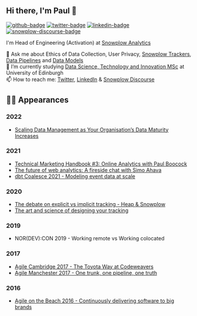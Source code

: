 ## Hi there, I'm Paul 👋

[![github-badge]][github-url] [![twitter-badge]][twitter-url] [![linkedin-badge]][linkedin-url] [![snowplow-discourse-badge]][snowplow-discourse-url] 

I'm Head of Engineering (Activation) at [Snowplow Analytics](https://github.com/snowplow/)

💬 Ask me about Ethics of Data Collection, User Privacy, [Snowplow Trackers](https://docs.snowplow.io/docs/collecting-data/collecting-from-own-applications/), [Data Pipelines](https://docs.snowplow.io/docs/getting-started-on-snowplow-open-source/setup-snowplow-on-aws/) and [Data Models](https://docs.snowplow.io/docs/modeling-your-data/)  
🌱 I’m currently studying [Data Science, Technology and Innovation MSc](https://www.ed.ac.uk/bayes/about-us/our-work/education/data-science-technology-and-innovation) at University of Edinburgh  
📫 How to reach me: [Twitter](https://twitter.com/paul_boocock), [LinkedIn](https://www.linkedin.com/in/pboocock/) & [Snowplow Discourse](https://discourse.snowplow.io/u/paulboocock)

## 🧑‍🏫 Appearances

### 2022
- [Scaling Data Management as Your Organisation’s Data Maturity Increases](https://panelist.com/event/cdo-uk-live-series-february-edition-2022/live)

### 2021
- [Technical Marketing Handbook #3: Online Analytics with Paul Boocock](https://www.teamsimmer.com/2021/07/27/online-analytics-with-paul-boocock/)
- [The future of web analytics: A fireside chat with Simo Ahava](https://vimeo.com/563786449)
- [dbt Coalesce 2021 - Modeling event data at scale](https://www.youtube.com/watch?v=H6Q-dtQ7xdM)

### 2020
- [The debate on explicit vs implicit tracking - Heap & Snowplow](https://vimeo.com/476458818)
- [The art and science of designing your tracking](https://vimeo.com/475924734)

### 2019
- NOR(DEV):CON 2019 - Working remote vs Working colocated

### 2017
- [Agile Cambridge 2017 - The Toyota Way at Codeweavers](https://www.infoq.com/news/2017/10/toyota-way-codeweavers/)
- [Agile Manchester 2017 - One trunk, one pipeline, one truth](https://agilemanchester.net/2017/sessions/index.php?session=36)

### 2016
- [Agile on the Beach 2016 - Continuously delivering software to big brands](https://agileonthebeach.com/sessions/2016/continuously-delivering-software-big-brands-paul-boocock-software-delivery-2016/)

[github-badge]: https://img.shields.io/static/v1?style=flat&label=GitHub&message=paulboocock&color=333&labelColor=9ba0aa&logo=github
[github-url]: https://github.com/paulboocock
[twitter-badge]: https://img.shields.io/static/v1?style=flat&label=Twitter&message=@paul_boocock&color=55acee&labelColor=9ba0aa&logo=twitter
[twitter-url]: https://twitter.com/paul_boocock
[linkedin-badge]: https://img.shields.io/static/v1?style=flat&label=LinkedIn&message=pboocock&color=0077b5&labelColor=9ba0aa&logo=linkedin
[linkedin-url]: https://www.linkedin.com/in/pboocock/
[snowplow-discourse-badge]: https://img.shields.io/static/v1?style=flat&label=Snowplow&message=Discourse&color=6638b8&labelColor=9ba0aa&logo=data:image/png;base64,iVBORw0KGgoAAAANSUhEUgAAABAAAAAQCAMAAAAoLQ9TAAAAeFBMVEVMaXGXANeYANeXANZbAJmXANeUANSQAM+XANeMAMpaAJhZAJeZANiXANaXANaOAM2WANVnAKWXANZ9ALtmAKVaAJmXANZaAJlXAJZdAJxaAJlZAJdbAJlbAJmQAM+UANKZANhhAJ+EAL+BAL9oAKZnAKVjAKF1ALNBd8J1AAAAKHRSTlMAa1hWXyteBTQJIEwRgUh2JjJon21wcBgNfmc+JlOBQjwezWF2l5dXzkW3/wAAAHpJREFUeNokhQOCA1EAxTL85hi7dXv/E5YPCYBq5DeN4pcqV1XbtW/xTVMIMAZE0cBHEaZhBmIQwCFofeprPUHqjmD/+7peztd62dWQRkvrQayXkn01f/gWp2CrxfjY7rcZ5V7DEMDQgmEozFpZqLUYDsNwOqbnMLwPAJEwCopZxKttAAAAAElFTkSuQmCC
[snowplow-discourse-url]: https://discourse.snowplow.io/u/paulboocock
